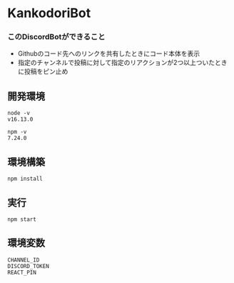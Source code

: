 # KankodoriBot
### このDiscordBotができること
 - Githubのコード先へのリンクを共有したときにコード本体を表示
 - 指定のチャンネルで投稿に対して指定のリアクションが2つ以上ついたときに投稿をピン止め

## 開発環境

```
node -v
v16.13.0

npm -v
7.24.0
```

## 環境構築

```
npm install
```

## 実行

```
npm start
```

## 環境変数
```
CHANNEL_ID
DISCORD_TOKEN
REACT_PIN
```
